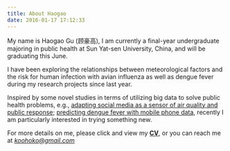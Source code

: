 ```yaml
---
title: About Haogao 
date: 2016-01-17 17:12:33
---
```


My name is Haogao Gu (顾豪高), I am currently a final-year undergraduate majoring in public health at Sun Yat-sen University, China, and will be graduating this June.

I have been exploring the relationships between meteorological factors and the risk for human infection with avian influenza as well as dengue fever during my research projects since last year.

Inspired by some novel studies in terms of utilizing big data to solve public health problems, e.g., [adapting social media as a sensor of air quality and public response](http://www.jmir.org/2015/1/e22/); [predicting dengue fever with mobile phone data](https://www.pnas.org/content/112/38/11887.full), recently I am particularly interested in trying something new. 

For more details on me, please click and view my **[CV](about/CV.pdf)**, or you can reach me at *<koohoko@gmail.com>*